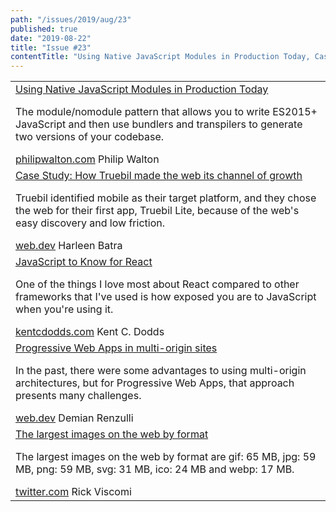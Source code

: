 ```yaml
---
path: "/issues/2019/aug/23"
published: true
date: "2019-08-22"
title: "Issue #23"
contentTitle: "Using Native JavaScript Modules in Production Today, Case Study: How Truebil made the web its channel of growth and Progressive Web Apps in multi-origin sites ..."
---
```

<center>
	<table align="center" border="0" cellspacing="0" width="100%" height="100%" cellpadding="0">
    <tbody>
				<tr>
					<td>
            <div class="issue__content">
              <a href="https://philipwalton.com/articles/using-native-javascript-modules-in-production-today/" target="_blank" rel="noopener noreferrer">
                <span class="issue__content-title">Using Native JavaScript Modules in Production Today</span>
              </a>
							<p class="issue__content-desc">The module/nomodule pattern that allows you to write ES2015+ JavaScript and then use bundlers and transpilers to generate two versions of your codebase.</p>
							<div class="issue__content-info"><a href="https://philipwalton.com/articles/using-native-javascript-modules-in-production-today/" target="_blank" rel="noopener noreferrer">philipwalton.com</a> <span>Philip Walton</span></div>
						</div>
					</td>
				</tr>
				<tr>
					<td>
            <div class="issue__content">
              <a href="https://web.dev/truebil-lite/" target="_blank" rel="noopener noreferrer">
                <span class="issue__content-title">Case Study: How Truebil made the web its channel of growth</span>
              </a>
							<p class="issue__content-desc">Truebil identified mobile as their target platform, and they chose the web for their first app, Truebil Lite, because of the web's easy discovery and low friction.</p>
							<div class="issue__content-info"><a href="https://web.dev/truebil-lite/" target="_blank" rel="noopener noreferrer">web.dev</a> <span>Harleen Batra</span></div>
						</div>
					</td>
				</tr>
				<tr>
					<td>
            <div class="issue__content">
              <a href="https://kentcdodds.com/blog/javascript-to-know-for-react/" target="_blank" rel="noopener noreferrer">
                <span class="issue__content-title">JavaScript to Know for React</span>
              </a>
							<p class="issue__content-desc">One of the things I love most about React compared to other frameworks that I've used is how exposed you are to JavaScript when you're using it.</p>
							<div class="issue__content-info"><a href="https://kentcdodds.com/blog/javascript-to-know-for-react/" target="_blank" rel="noopener noreferrer">kentcdodds.com</a> <span>Kent C. Dodds</span></div>
						</div>
					</td>
				</tr>
				<tr>
					<td>
            <div class="issue__content">
              <a href="https://web.dev/multi-origin-pwas/" target="_blank" rel="noopener noreferrer">
                <span class="issue__content-title">Progressive Web Apps in multi-origin sites</span>
              </a>
							<p class="issue__content-desc">In the past, there were some advantages to using multi-origin architectures, but for Progressive Web Apps, that approach presents many challenges.</p>
							<div class="issue__content-info"><a href="https://web.dev/multi-origin-pwas/" target="_blank" rel="noopener noreferrer">web.dev</a> <span>Demian Renzulli</span></div>
						</div>
					</td>
				</tr>
	    <tr>
					<td>
            <div class="issue__content">
              <a href="https://twitter.com/rick_viscomi/status/1164300171796197381" target="_blank" rel="noopener noreferrer">
                <span class="issue__content-title">The largest images on the web by format</span>
              </a>
							<p class="issue__content-desc">The largest images on the web by format are gif: 65 MB, jpg: 59 MB, png: 59 MB, svg: 31 MB, ico: 24 MB and webp: 17 MB.</p>
							<div class="issue__content-info"><a href="https://twitter.com/rick_viscomi/status/1164300171796197381" target="_blank" rel="noopener noreferrer">twitter.com</a> <span>Rick Viscomi</span></div>
						</div>
					</td>
				</tr>
				</tbody>
  </table>
</center>
